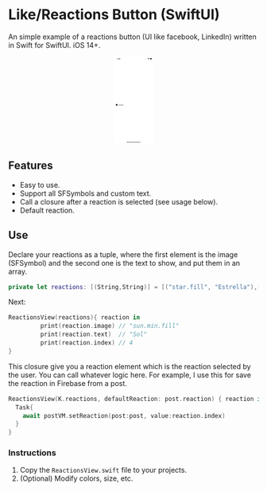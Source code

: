 

# Like/Reactions Button (SwiftUI)

An simple example of a reactions button (UI like facebook, LinkedIn) written in Swift for SwiftUI. iOS 14+.

<p align="center">
<img src="README.assets/record.gif" alt="iPhone_11_Pro_2022-05-26_01.34.07" style="zoom: 25%;" />
</p>

## Features

* Easy to use.
* Support all SFSymbols and custom text.
* Call a closure after a reaction is selected (see usage below).
* Default reaction.

## Use

Declare your reactions as a tuple, where the first element is the image (SFSymbol) and the second one is the text to show, and put them in an array.

```swift
private let reactions: [(String,String)] = [("star.fill", "Estrella"),("pencil","Lápiz"),("scribble","Rayo"),("heart.text.square.fill", "Carta"), ("sun.min.fill", "Sol")]
```

Next:

```swift
ReactionsView(reactions){ reaction in
         print(reaction.image) // "sun.min.fill"
         print(reaction.text)  // "Sol"
         print(reaction.index) // 4               
}
```

This closure give you a reaction element which is the reaction selected by the user. You can call whatever logic here. For example, I use this for save the reaction in Firebase from a post.

```swift
ReactionsView(K.reactions, defaultReaction: post.reaction) { reaction in
  Task{
    await postVM.setReaction(post:post, value:reaction.index)
  }
}
```

### Instructions

1) Copy the `ReactionsView.swift` file to your projects.
2) (Optional) Modify colors, size, etc.



